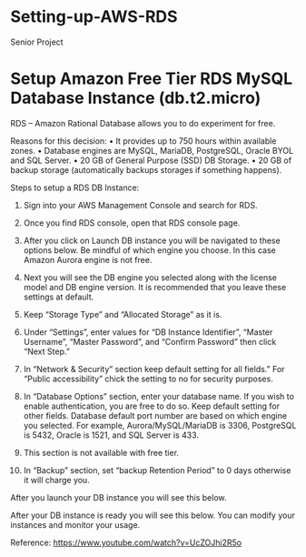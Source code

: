 # Setting-up-AWS-RDS
Senior Project

<h1>Setup Amazon Free Tier RDS MySQL Database Instance (db.t2.micro)</h1>

RDS – Amazon Rational Database allows you to do experiment for free.

Reasons for this decision:
•	It provides up to 750 hours within available zones.
•	Database engines are MySQL, MariaDB, PostgreSQL, Oracle BYOL and SQL Server.
•	20 GB of General Purpose (SSD) DB Storage.
•	20 GB of backup storage (automatically backups storages if something happens). 

Steps to setup a RDS DB Instance:
1.	Sign into your AWS Management Console and search for RDS. 
 

2.	Once you find RDS console, open that RDS console page. 

 
3.	After you click on Launch DB instance you will be navigated to these options below. Be mindful of which engine you choose. In this case Amazon Aurora engine is not free. 
 

4.	Next you will see the DB engine you selected along with the license model and DB engine version. It is recommended that you leave these settings at default. 

 
5.	Keep “Storage Type” and “Allocated Storage” as it is.
 

6.	Under “Settings”, enter values for “DB Instance Identifier”, “Master Username”, “Master Password”, and “Confirm Password” then click “Next Step.”
 





7.	In “Network & Security” section keep default setting for all fields.” For “Public accessibility” chick the setting to no for security purposes. 
 

 









8.	In “Database Options” section, enter your database name. If you wish to enable authentication, you are free to do so. Keep default setting for other fields.
Database default port number are based on which engine you selected. For example, 
Aurora/MySQL/MariaDB is 3306, PostgreSQL is 5432, Oracle is 1521, and SQL Server is 433.

 

9.	This section is not available with free tier. 

 




10.	In “Backup” section, set “backup Retention Period” to 0 days otherwise it will charge you.
 
 








After you launch your DB instance you will see this below.

 

After your DB instance is ready you will see this below. You can modify your instances and monitor your usage. 

 
Reference:
 https://www.youtube.com/watch?v=UcZOJhi2R5o 

